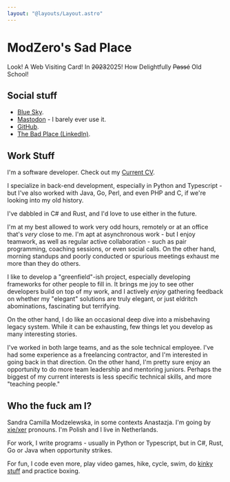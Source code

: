 ```yaml
---
layout: "@layouts/Layout.astro"
---
```

# ModZero's Sad Place

Look! A Web Visiting Card! In ~~2023~~2025! How Delightfully ~~Passé~~ Old School!

## Social stuff

* [Blue Sky](https://bsky.app/profile/gendershrapnel.modzero.xyz)<!--rehype:rel=me-->.
* [Mastodon](https://mastodont.modzero.xyz/@modzero)<!--rehype:rel=me--> - I barely
  ever use it.
* [GitHub](https://github.com/modulozero/)<!--rehype:rel=me-->.
* [The Bad Place (LinkedIn)](https://www.linkedin.com/in/modzero/)<!--rehype:rel=me-->.

## Work Stuff

I'm a software developer. Check out my [Current CV](./resume.pdf).

I specialize in back-end development, especially in Python and Typescript - but
I've also worked with Java, Go, Perl, and even PHP and C, if we're looking into my
old history.

I've dabbled in C# and Rust, and I'd love to use either in the future.

I'm at my best allowed to work very odd hours, remotely or at an office that's
_very_ close to me. I'm apt at asynchronous work - but I enjoy teamwork, as well
as regular active collaboration - such as pair programming, coaching sessions,
or even social calls. On the other hand, morning standups and poorly conducted or
spurious meetings exhaust me more than they do others.

I like to develop a "greenfield"-ish project, especially developing frameworks for
other people to fill in. It brings me joy to see other developers build on top of
my work, and I actively _enjoy_ gathering feedback on whether my "elegant" solutions
are truly elegant, or just eldritch abominations, fascinating but terrifying.

On the other hand, I do like an occasional deep dive into a misbehaving legacy
system. While it can be exhausting, few things let you develop as many interesting
stories.

I've worked in both large teams, and as the sole technical employee. I've had some
experience as a freelancing contractor, and I'm interested in going back in that
direction. On the other hand, I'm pretty sure enjoy an opportunity to do more team
leadership and mentoring juniors. Perhaps the biggest of my current interests is less
specific technical skills, and more "teaching people."

## Who the fuck am I?

Sandra Camilla Modzelewska, in some contexts Anastazja. I'm going by
[xie/xer](https://en.pronouns.page/@ModZero) pronouns. I'm Polish and I live
in Netherlands.

For work, I write programs - usually in Python or Typescript, but in C#, Rust,
Go or Java when opportunity strikes.

For fun, I code even more, play video games, hike, cycle, swim,
do [kinky stuff](./kink/) and practice boxing.
